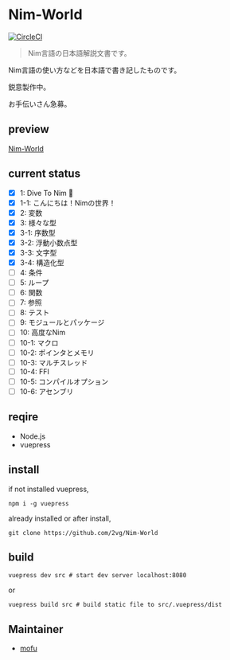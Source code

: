 # Nim-World

[![CircleCI](https://circleci.com/gh/2vg/Nim-World.svg?style=svg)](https://circleci.com/gh/2vg/Nim-World)

> Nim言語の日本語解説文書です。

Nim言語の使い方などを日本語で書き記したものです。

鋭意製作中。

お手伝いさん急募。

## preview
[Nim-World](https://2vg.github.io/Nim-World)

## current status
- [x] 1: Dive To Nim 👑
- [x] 1-1: こんにちは！Nimの世界！
- [x] 2: 変数
- [x] 3: 様々な型
- [x] 3-1: 序数型
- [x] 3-2: 浮動小数点型
- [x] 3-3: 文字型
- [x] 3-4: 構造化型
- [ ] 4: 条件
- [ ] 5: ループ
- [ ] 6: 関数
- [ ] 7: 参照
- [ ] 8: テスト
- [ ] 9: モジュールとパッケージ
- [ ] 10: 高度なNim
- [ ] 10-1: マクロ
- [ ] 10-2: ポインタとメモリ
- [ ] 10-3: マルチスレッド
- [ ] 10-4: FFI
- [ ] 10-5: コンパイルオプション
- [ ] 10-6: アセンブリ

## reqire
- Node.js
- vuepress

## install
if not installed vuepress,

```shell
npm i -g vuepress
```

already installed or after install,

```shell
git clone https://github.com/2vg/Nim-World
```

## build
```shell
vuepress dev src # start dev server localhost:8080
```

or

```shell
vuepress build src # build static file to src/.vuepress/dist
```

## Maintainer
- [mofu](https://twitter.com/mfqn)